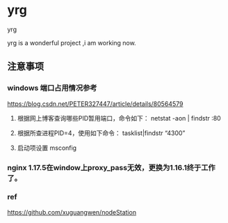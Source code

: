 # yrg
yrg

yrg is a wonderful project ,i am working now.



## 注意事项  
### windows 端口占用情况参考
https://blog.csdn.net/PETER327447/article/details/80564579

1. 根据网上博客查询哪些PID暂用端口，命令如下：
netstat -aon | findstr :80

2. 根据所查进程PID=4，使用如下命令：
tasklist|findstr “4300”

3. 启动项设置
   msconfig

### nginx 1.17.5在window上proxy_pass无效，更换为1.16.1终于工作了。

### ref
https://github.com/xuguangwen/nodeStation